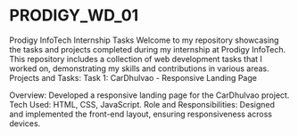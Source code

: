 # PRODIGY_WD_01
Prodigy InfoTech Internship Tasks Welcome to my repository showcasing the tasks and projects completed during my internship at Prodigy InfoTech. This repository includes a collection of web development tasks that I worked on, demonstrating my skills and contributions in various areas.
Projects and Tasks:
Task 1: CarDhulvao - Responsive Landing Page

Overview: Developed a responsive landing page for the CarDhulvao project.
Tech Used: HTML, CSS, JavaScript.
Role and Responsibilities: Designed and implemented the front-end layout, ensuring responsiveness across devices.
